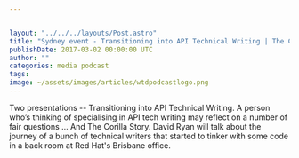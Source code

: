 ```yaml
---


layout: "../../../layouts/Post.astro"
title: "Sydney event - Transitioning into API Technical Writing | The Corilla story"
publishDate: 2017-03-02 00:00:00 UTC
author: ""
categories: media podcast
tags:
image: ~/assets/images/articles/wtdpodcastlogo.png
---
```


Two presentations -- Transitioning into API Technical Writing. A person who’s thinking of specialising in API tech writing may reflect on a number of fair questions ... And The Corilla Story. David Ryan will talk about the journey of a bunch of technical writers that started to tinker with some code in a back room at Red Hat's Brisbane office.

